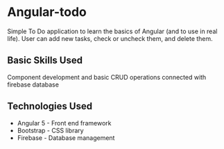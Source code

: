 # Angular-todo
Simple To Do application to learn the basics of Angular (and to use in real life). User can add new tasks, check or uncheck them, and delete them.

## Basic Skills Used
Component development and basic CRUD operations connected with firebase database

## Technologies Used
* Angular 5 - Front end framework
* Bootstrap - CSS library
* Firebase - Database management